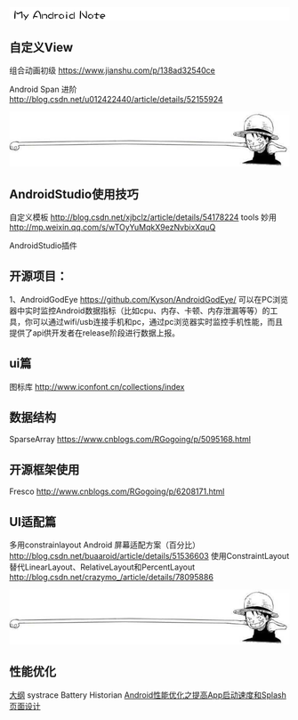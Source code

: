 ![logo](https://github.com/Lancou/MyAndroidNote/blob/master/photos/1495244808_388263.png)



## 自定义View 

组合动画初级
https://www.jianshu.com/p/138ad32540ce

Android Span 进阶
http://blog.csdn.net/u012422440/article/details/52155924

![logo](https://github.com/Lancou/MyAndroidNote/blob/master/photos/line_lufei.jpg)

## AndroidStudio使用技巧
自定义模板 http://blog.csdn.net/xjbclz/article/details/54178224
tools 妙用 http://mp.weixin.qq.com/s/wTOyYuMqkX9ezNvbixXquQ

AndroidStudio插件


## 开源项目：
1、AndroidGodEye https://github.com/Kyson/AndroidGodEye/
  可以在PC浏览器中实时监控Android数据指标（比如cpu、内存、卡顿、内存泄漏等等）的工具，你可以通过wifi/usb连接手机和pc，通过pc浏览器实时监控手机性能，而且提供了api供开发者在release阶段进行数据上报。


## ui篇
图标库 http://www.iconfont.cn/collections/index


## 数据结构
SparseArray https://www.cnblogs.com/RGogoing/p/5095168.html


## 开源框架使用
 Fresco  http://www.cnblogs.com/RGogoing/p/6208171.html



## UI适配篇
多用constrainlayout
Android 屏幕适配方案（百分比） http://blog.csdn.net/buaaroid/article/details/51536603
使用ConstraintLayout 替代LinearLayout、RelativeLayout和PercentLayout http://blog.csdn.net/crazymo_/article/details/78095886


![logo](https://github.com/Lancou/MyAndroidNote/blob/master/photos/line_lufei.jpg)
## 性能优化
[大纲](https://blog.csdn.net/chenliguan/article/details/53495153)
systrace
Battery Historian
[Android性能优化之提高App启动速度和Splash页面设计](https://blog.csdn.net/chenliguan/article/details/53997436)
